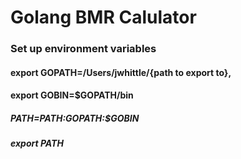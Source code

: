 # Golang BMR Calulator

### Set up environment variables
#### export GOPATH=/Users/jwhittle/{path to export to},
#### export GOBIN=$GOPATH/bin

##### PATH=$PATH:$GOPATH:$GOBIN
##### export PATH

